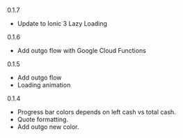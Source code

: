 0.1.7
  * Update to Ionic 3 Lazy Loading

0.1.6
  * Add outgo flow with Google Cloud Functions


0.1.5
  * Add outgo flow
  * Loading animation
  

0.1.4
  * Progress bar colors depends on left cash vs total cash.
  * Quote formatting.
  * Add outgo new color.

